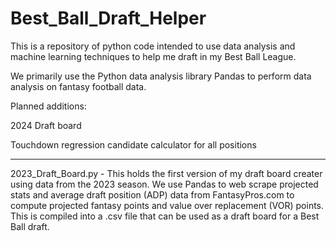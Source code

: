 # Best_Ball_Draft_Helper
This is a repository of python code intended to use data analysis and machine learning techniques to help me draft in my Best Ball League.

We primarily use the Python data analysis library Pandas to perform data analysis on fantasy football data.

Planned additions: 

2024 Draft board

Touchdown regression candidate calculator for all positions

-------------------------------------------------------------------------------------------------------------------------------

2023_Draft_Board.py  -  This holds the first version of my draft board creater using data from the 2023 season. We use Pandas to web scrape projected stats and average draft position (ADP) data from FantasyPros.com to compute projected fantasy points and value over replacement (VOR) points. This is compiled into a .csv file that can be used as a draft board for a Best Ball draft. 
